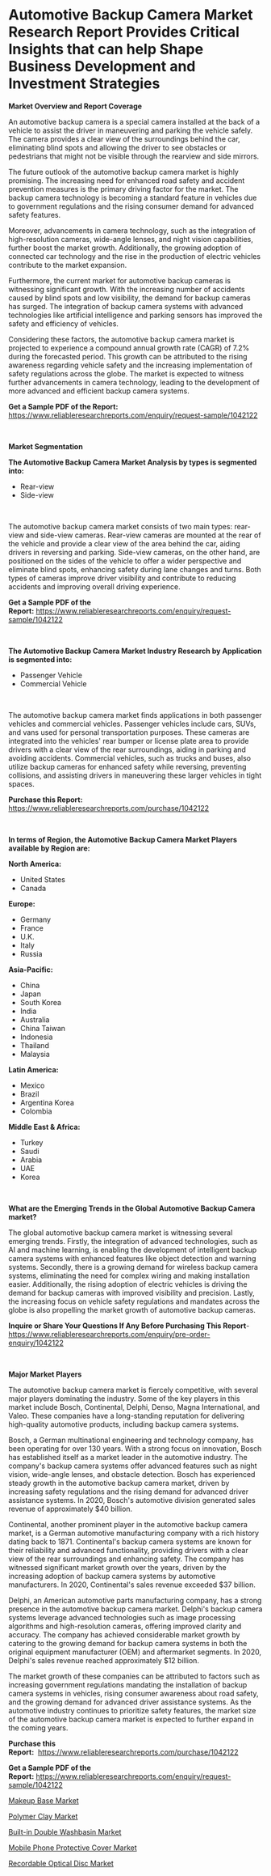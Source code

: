 <p><h1>Automotive Backup Camera Market Research Report Provides Critical Insights that can help Shape Business Development and Investment Strategies</h1></p><p><strong>Market Overview and Report Coverage</strong></p>
<p><p>An automotive backup camera is a special camera installed at the back of a vehicle to assist the driver in maneuvering and parking the vehicle safely. The camera provides a clear view of the surroundings behind the car, eliminating blind spots and allowing the driver to see obstacles or pedestrians that might not be visible through the rearview and side mirrors.</p><p>The future outlook of the automotive backup camera market is highly promising. The increasing need for enhanced road safety and accident prevention measures is the primary driving factor for the market. The backup camera technology is becoming a standard feature in vehicles due to government regulations and the rising consumer demand for advanced safety features.</p><p>Moreover, advancements in camera technology, such as the integration of high-resolution cameras, wide-angle lenses, and night vision capabilities, further boost the market growth. Additionally, the growing adoption of connected car technology and the rise in the production of electric vehicles contribute to the market expansion.</p><p>Furthermore, the current market for automotive backup cameras is witnessing significant growth. With the increasing number of accidents caused by blind spots and low visibility, the demand for backup cameras has surged. The integration of backup camera systems with advanced technologies like artificial intelligence and parking sensors has improved the safety and efficiency of vehicles.</p><p>Considering these factors, the automotive backup camera market is projected to experience a compound annual growth rate (CAGR) of 7.2% during the forecasted period. This growth can be attributed to the rising awareness regarding vehicle safety and the increasing implementation of safety regulations across the globe. The market is expected to witness further advancements in camera technology, leading to the development of more advanced and efficient backup camera systems.</p></p>
<p><strong>Get a Sample PDF of the Report:</strong> <a href="https://www.reliableresearchreports.com/enquiry/request-sample/1042122">https://www.reliableresearchreports.com/enquiry/request-sample/1042122</a></p>
<p>&nbsp;</p>
<p><strong>Market Segmentation</strong></p>
<p><strong>The Automotive Backup Camera Market Analysis by types is segmented into:</strong></p>
<p><ul><li>Rear-view</li><li>Side-view</li></ul></p>
<p>&nbsp;</p>
<p><p>The automotive backup camera market consists of two main types: rear-view and side-view cameras. Rear-view cameras are mounted at the rear of the vehicle and provide a clear view of the area behind the car, aiding drivers in reversing and parking. Side-view cameras, on the other hand, are positioned on the sides of the vehicle to offer a wider perspective and eliminate blind spots, enhancing safety during lane changes and turns. Both types of cameras improve driver visibility and contribute to reducing accidents and improving overall driving experience.</p></p>
<p><strong>Get a Sample PDF of the Report:</strong>&nbsp;<a href="https://www.reliableresearchreports.com/enquiry/request-sample/1042122">https://www.reliableresearchreports.com/enquiry/request-sample/1042122</a></p>
<p>&nbsp;</p>
<p><strong>The Automotive Backup Camera Market Industry Research by Application is segmented into:</strong></p>
<p><ul><li>Passenger Vehicle</li><li>Commercial Vehicle</li></ul></p>
<p>&nbsp;</p>
<p><p>The automotive backup camera market finds applications in both passenger vehicles and commercial vehicles. Passenger vehicles include cars, SUVs, and vans used for personal transportation purposes. These cameras are integrated into the vehicles' rear bumper or license plate area to provide drivers with a clear view of the rear surroundings, aiding in parking and avoiding accidents. Commercial vehicles, such as trucks and buses, also utilize backup cameras for enhanced safety while reversing, preventing collisions, and assisting drivers in maneuvering these larger vehicles in tight spaces.</p></p>
<p><strong>Purchase this Report:</strong>&nbsp; <a href="https://www.reliableresearchreports.com/purchase/1042122">https://www.reliableresearchreports.com/purchase/1042122</a></p>
<p>&nbsp;</p>
<p><strong>In terms of Region, the Automotive Backup Camera Market Players available by Region are:</strong></p>
<p>
    <p> <strong> North America: </strong>
        <ul>
            <li>United States</li>
            <li>Canada</li>
        </ul>
        </p> 
    <p> <strong> Europe: </strong>
        <ul>
            <li>Germany</li>
            <li>France</li>
            <li>U.K.</li>
            <li>Italy</li>
            <li>Russia</li>
        </ul>
        </p> 
    <p> <strong> Asia-Pacific: </strong>
        <ul>
            <li>China</li>
            <li>Japan</li>
            <li>South Korea</li>
            <li>India</li>
            <li>Australia</li>
            <li>China Taiwan</li>
            <li>Indonesia</li>
            <li>Thailand</li>
            <li>Malaysia</li>
        </ul>
        </p> 
    <p> <strong> Latin America: </strong>
        <ul>
            <li>Mexico</li>
            <li>Brazil</li>
            <li>Argentina Korea</li>
            <li>Colombia</li>
        </ul>
        </p> 
    <p> <strong> Middle East & Africa: </strong>
        <ul>
            <li>Turkey</li>
            <li>Saudi</li>
            <li>Arabia</li>
            <li>UAE</li>
            <li>Korea</li>
        </ul>
    </p>
    </p>
<p>&nbsp;</p>
<p><strong>What are the Emerging Trends in the Global Automotive Backup Camera market?</strong></p>
<p><p>The global automotive backup camera market is witnessing several emerging trends. Firstly, the integration of advanced technologies, such as AI and machine learning, is enabling the development of intelligent backup camera systems with enhanced features like object detection and warning systems. Secondly, there is a growing demand for wireless backup camera systems, eliminating the need for complex wiring and making installation easier. Additionally, the rising adoption of electric vehicles is driving the demand for backup cameras with improved visibility and precision. Lastly, the increasing focus on vehicle safety regulations and mandates across the globe is also propelling the market growth of automotive backup cameras.</p></p>
<p><strong>Inquire or Share Your Questions If Any Before Purchasing This Report</strong>- <a href="https://www.reliableresearchreports.com/enquiry/pre-order-enquiry/1042122">https://www.reliableresearchreports.com/enquiry/pre-order-enquiry/1042122</a></p>
<p>&nbsp;</p>
<p><strong>Major Market Players</strong></p>
<p><p>The automotive backup camera market is fiercely competitive, with several major players dominating the industry. Some of the key players in this market include Bosch, Continental, Delphi, Denso, Magna International, and Valeo. These companies have a long-standing reputation for delivering high-quality automotive products, including backup camera systems.</p><p>Bosch, a German multinational engineering and technology company, has been operating for over 130 years. With a strong focus on innovation, Bosch has established itself as a market leader in the automotive industry. The company's backup camera systems offer advanced features such as night vision, wide-angle lenses, and obstacle detection. Bosch has experienced steady growth in the automotive backup camera market, driven by increasing safety regulations and the rising demand for advanced driver assistance systems. In 2020, Bosch's automotive division generated sales revenue of approximately $40 billion.</p><p>Continental, another prominent player in the automotive backup camera market, is a German automotive manufacturing company with a rich history dating back to 1871. Continental's backup camera systems are known for their reliability and advanced functionality, providing drivers with a clear view of the rear surroundings and enhancing safety. The company has witnessed significant market growth over the years, driven by the increasing adoption of backup camera systems by automotive manufacturers. In 2020, Continental's sales revenue exceeded $37 billion.</p><p>Delphi, an American automotive parts manufacturing company, has a strong presence in the automotive backup camera market. Delphi's backup camera systems leverage advanced technologies such as image processing algorithms and high-resolution cameras, offering improved clarity and accuracy. The company has achieved considerable market growth by catering to the growing demand for backup camera systems in both the original equipment manufacturer (OEM) and aftermarket segments. In 2020, Delphi's sales revenue reached approximately $12 billion.</p><p>The market growth of these companies can be attributed to factors such as increasing government regulations mandating the installation of backup camera systems in vehicles, rising consumer awareness about road safety, and the growing demand for advanced driver assistance systems. As the automotive industry continues to prioritize safety features, the market size of the automotive backup camera market is expected to further expand in the coming years.</p></p>
<p><strong>Purchase this Report:</strong>&nbsp;&nbsp;<a href="https://www.reliableresearchreports.com/purchase/1042122">https://www.reliableresearchreports.com/purchase/1042122</a></p>
<p></p>
<p><strong>Get a Sample PDF of the Report:</strong>&nbsp;<a href="https://www.reliableresearchreports.com/enquiry/request-sample/1042122">https://www.reliableresearchreports.com/enquiry/request-sample/1042122</a></p>
<p><p><a href="https://medium.com/@cierrahayes645/makeup-base-market-comprehensive-assessment-by-type-application-and-geography-c5a54468a53a">Makeup Base Market</a></p><p><a href="https://medium.com/@fosterfahey1016/polymer-clay-market-size-and-market-trends-complete-industry-overview-2023-to-2030-cc6d3716ba65">Polymer Clay Market</a></p><p><a href="https://medium.com/@jonatanjast6362/built-in-double-washbasin-market-trends-forecast-and-competitive-analysis-to-2030-36387721cb88">Built-in Double Washbasin Market</a></p><p><a href="https://medium.com/@joanacasper19/mobile-phone-protective-cover-market-insights-into-market-cagr-market-trends-and-growth-244ef903b85b">Mobile Phone Protective Cover Market</a></p><p><a href="https://medium.com/@boydsmitham726/recordable-optical-disc-market-furnishes-information-on-market-share-market-trends-and-market-dcdb9f340c00">Recordable Optical Disc Market</a></p></p>